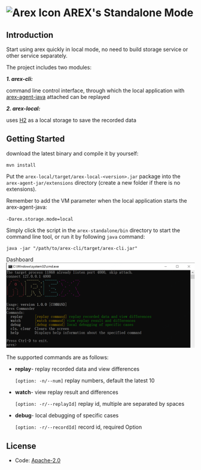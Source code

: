 # <img src="https://avatars.githubusercontent.com/u/103105168?s=200&v=4" alt="Arex Icon" width="27" height=""> AREX's Standalone Mode

## Introduction

Start using arex quickly in local mode, no need to build storage service or other service separately. 

The project includes two modules:

***1. arex-cli:***

command line control interface, through which the local application with [arex-agent-java](https://github.com/arextest/arex-agent-java) attached can be replayed

***2. arex-local:***

uses [H2](https://www.h2database.com) as a local storage to save the recorded data


## Getting Started


download the latest binary and compile it by yourself:

```other
mvn install
```

Put the `arex-local/target/arex-local-<version>.jar` package into the `arex-agent-jar/extensions` directory (create a new folder if there is no extensions).

Remember to add the VM parameter when the local application starts the arex-agent-java: 

`-Darex.storage.mode=local`


Simply click the script in the `arex-standalone/bin` directory to start the command line tool, or run it by following `java` command:

```other
java -jar "/path/to/arex-cli/target/arex-cli.jar"
```

Dashboard
![dashboard](arex-cli/src/main/resources/img/cli_welcome.png)

The supported commands are as follows:


- **replay**- replay recorded data and view differences

  `[option: -n/--num]` replay numbers, default the latest 10


- **watch**- view replay result and differences

  `[option: -r/--replayId]` replay id, multiple are separated by spaces


- **debug**- local debugging of specific cases

  `[option: -r/--recordId]` record id, required Option



## License
- Code: [Apache-2.0](https://github.com/arextest/arex-agent-java/blob/main/LICENSE)
